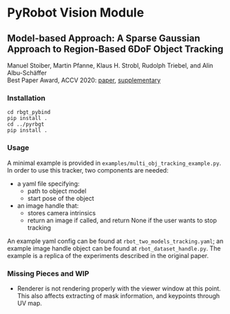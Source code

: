# PyRobot Vision Module

## Model-based Approach: A Sparse Gaussian Approach to Region-Based 6DoF Object Tracking
Manuel Stoiber, Martin Pfanne, Klaus H. Strobl, Rudolph Triebel, and Alin Albu-Schäffer  
Best Paper Award, ACCV 2020: [paper](https://openaccess.thecvf.com/content/ACCV2020/papers/Stoiber_A_Sparse_Gaussian_Approach_to_Region-Based_6DoF_Object_Tracking_ACCV_2020_paper.pdf), [supplementary](https://openaccess.thecvf.com/content/ACCV2020/supplemental/Stoiber_A_Sparse_Gaussian_ACCV_2020_supplemental.zip)

### Installation
```
cd rbgt_pybind
pip install .
cd ../pyrbgt
pip install .
```

### Usage
A minimal example is provided in `examples/multi_obj_tracking_example.py`. In order to use this tracker, two components are needed:

- a yaml file specifying:
  - path to object model
  - start pose of the object
- an image handle that:
  - stores camera intrinsics
  - return an image if called, and return None if the user wants to stop tracking

An example yaml config can be found at `rbot_two_models_tracking.yaml`; an example image handle object can be found at `rbot_dataset_handle.py`. The example is a replica of the experiments described in the original paper.

### Missing Pieces and WIP
- Renderer is not rendering properly with the viewer window at this point. This also affects extracting of mask information, and keypoints through UV map.
